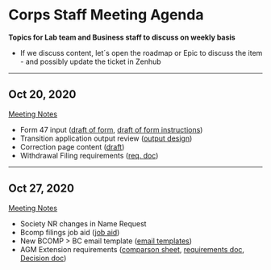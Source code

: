 # Corps Staff Meeting Agenda 
**Topics for Lab team and Business staff to discuss on weekly basis**
* If we discuss content, let´s open the roadmap or Epic to discuss the item - and possibly update the ticket in Zenhub
----
Oct 20, 2020 
----
[Meeting Notes](https://docs.google.com/document/d/1QxpNNr4J2OPyT5oIUkrI2yRrL60AhbiiMvcPgHFLrlY/edit?usp=sharing)

- Form 47 input ([draft of form](https://drive.google.com/file/d/1SI5FO8Hkoq9zDzaXyhACxfbCJNpCrcGA/view?usp=sharing), [draft of form instructions](https://docs.google.com/document/d/1B9G-KuOK3ZI7XoXuiDvIvvvMrsGHR17zJiABjThuxwM/edit?usp=sharing))
- Transition application output review ([output design](https://projects.invisionapp.com/share/86YVDMZJFNX#/screens?browse))
- Correction page content ([draft](https://docs.google.com/document/d/1Sq9eXD-d4Oc_QhYnuHaipFhHSEmTuD_8H_-WktDzj7M/edit?usp=sharing))
- Withdrawal Filing requirements ([req. doc](https://docs.google.com/document/d/1HhOVry-u5Y7Q3Bh5UJVe-t3X_5Dx33YCg5cXecT3C9c/edit?usp=sharing))


----
Oct 27, 2020
----
[Meeting Notes](https://docs.google.com/document/d/1QMJcjmHmCgC8vAuFyzq-LNJurTIyR_BDklr8W8TDqvo/edit?usp=sharing)

- Society NR changes in Name Request
- Bcomp filings job aid ([job aid](https://docs.google.com/spreadsheets/d/1zTzC3fSwit2DikDx6AFFJHxYK8mAtkGbRQdh0td1M0k/edit?usp=sharing))
- New BCOMP > BC email template ([email templates](https://docs.google.com/document/d/1WS-BtGhgppkUprzUWxVamQLtQfhFF9_XVhqNPjZGrkk/edit?usp=sharing))
- AGM Extension requirements ([comparson sheet](https://docs.google.com/spreadsheets/d/1Ct_stiwfcsvzD-h10WjQf0cmMVvc7Mo3kqNJexUKxZ8/edit?usp=sharing), [requirements doc](https://docs.google.com/document/d/1z6rIoahvR-sO_zUO6N7t4GRXUrF6L3_qTlK9zUs544M/edit?usp=sharing), [Decision doc](https://docs.google.com/document/d/14odOBr4XUp_kPeWu7jk--6JEfmmFFagxy5eseRjFPc0/edit?usp=sharing))
